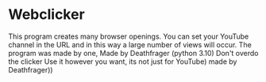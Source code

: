 # Webclicker
This program creates many browser openings. You can set your YouTube channel in the URL and in this way a large number of views will occur. The program was made by one, Made by Deathfrager (python 3.10)
Don't overdo the clicker
Use it however you want, its not just for YouTube) made by Deathfrager))
